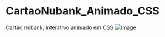 # CartaoNubank_Animado_CSS
Cartão nubank, interativo animado em CSS
![image](https://user-images.githubusercontent.com/99082785/154759530-8c92df86-43b9-4054-9c10-a64b339367dd.png)
